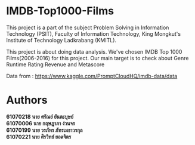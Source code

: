 # IMDB-Top1000-Films
This project is a part of the subject Problem Solving in Information Technology (PSIT), Faculty of Information Technology, King Mongkut's Institute of Technology Ladkrabang (KMITL).

This project is about doing data analysis. We've chosen IMDB Top 1000 Films(2006-2016) for this project. Our main target is to check about Genre Runtime Rating Revenue and Metascore

Data from : https://www.kaggle.com/PromptCloudHQ/imdb-data/data

# Authors
  **61070218 นาย ศรัณย์ ยันตะบุษย์**\
  **61070006 นาย กฤษฎาภา ง่วนจร**\
  **61070199 นาย วรภัทร ภัทรเมธาวรกุล**\
  **61070221 นาย ศิรวิทย์ ยอดจิตร**
